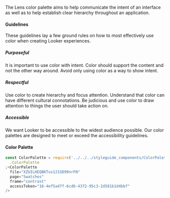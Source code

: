 <div class="component-desc"><p>The Lens color palette aims to help communicate the intent of an interface as well as to help establish clear hierarchy throughout an application. </p></div>

<div class="doc-section-divider"></div>

#### Guidelines

These guidelines lay a few ground rules on how to most effectively use color when creating Looker experiences.

##### **Purposeful**

It is important to use color with intent. Color should support the content and not the other way around. Avoid only using color as a way to show intent.

##### **Respectful**

Use color to create hierarchy and focus attention. Understand that color can have different cultural connotations. Be judicious and use color to draw attention to things the user should take action on.

##### **Accessible**

We want Looker to be accessible to the widest audience possible. Our color palettes are designed to meet or exceed the accessibility guidelines.

<div class="doc-section-divider"></div>

#### Color Palette

```js noeditor
const ColorPalette = require('../../../styleguide_components/ColorPalette')
  .ColorPalette
;<ColorPalette
  file="XZUILHEQBKTus121SD99nrFN"
  page="Swatches"
  frame="contrast"
  accessToken="16-4ef5a47f-6cd6-4372-95c3-2d581b1d4bbf"
/>
```
